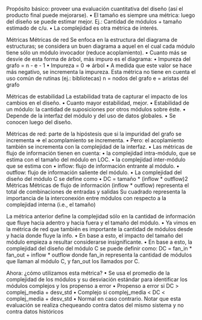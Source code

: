 Propósito básico: proveer una evaluación cuantitativa del diseño (así el producto
final puede mejorarse).
• El tamaño es siempre una métrica: luego del diseño se puede estimar mejor.
Ej.: Cantidad de módulos + tamaño estimado de c/u.
• La complejidad es otra métrica de interés.


Métricas
Métricas de red
Se enfoca en la estructura del diagrama de estructuras; se considera un buen
diagrama a aquel en el cual cada módulo tiene sólo un módulo invocador (reduce
acoplamiento).
• Cuanto más se desvíe de esta forma de árbol, más impuro es el diagrama:
• Impureza del grafo = n - e - 1
• Impureza = 0 => árbol
• A medida que este valor se hace más negativo, se incrementa la impureza.
Esta métrica no tiene en
cuenta el uso común de
rutinas (ej.: bibliotecas)
n = nodos del grafo
e = aristas del grafo


Métricas de estabilidad
La estabilidad trata de capturar el impacto de los cambios en el diseño.
• Cuanto mayor estabilidad, mejor.
• Estabilidad de un módulo: la cantidad de suposiciones por otros módulos sobre
éste.
• Depende de la interfaz del módulo y del uso de datos globales.
• Se conocen luego del diseño.


Métricas de red: parte de la hipóstesis que si la impuridad del grafo se incrementa
=> el acomplamiento se incrementa.
• Pero: el acoplamiento también se incrementa con la complejidad de la interfaz.
• Las métricas de flujo de información tienen en cuenta:
• la complejidad intra-módulo, que se estima con el tamaño del módulo en
LOC.
• la complejidad inter-módulo que se estima con
• inflow: flujo de información entrante al módulo.
• outflow: flujo de información saliente del módulo.
• La complejidad del diseño del módulo C se define como
• DC = tamaño * (inflow * outflow)2
Métricas
Métricas de flujo de información
(inflow * outflow)
representa el total de
combinaciones de
entradas y salidas
Su cuadrado representa la
importancia de la interconexión
entre módulos con respecto a la
complejidad interna (i.e., el
tamaño)

La métrica anterior define la complejidad sólo en la cantidad de información que
fluye hacia adentro y hacia fuera y el tamaño del módulo.
• Ya vimos en la métrica de red que también es importante la cantidad de módulos
desde y hacia donde fluye la info.
• En base a esto, el impacto del tamaño del módulo empieza a resultar considerarse
insignificante.
• En base a esto, la complejidad del diseño del módulo C se puede definir como:
DC = fan_in * fan_out + inflow * outflow
donde fan_in representa la cantidad de módulos que llaman al módulo C, y
fan_out los llamados por C.


Ahora: ¿cómo utilizamos esta métrica?
• Se usa el promedio de la complejidad de los módulos y su desviación estándar para
identificar los módulos complejos y los propenso a error
• Propenso a error si
DC > complej_media + desv_std
• Complejo si
complej_media < DC < complej_media + desv_std
• Normal en caso contrario.
Notar que esta evaluación se
realiza chequeando contra
datos del mismo sistema y no
contra datos históricos




